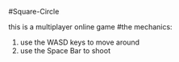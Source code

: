 #Square-Circle

this is a multiplayer online game
#the mechanics:

1. use the WASD keys to move around
2. use the Space Bar to shoot
